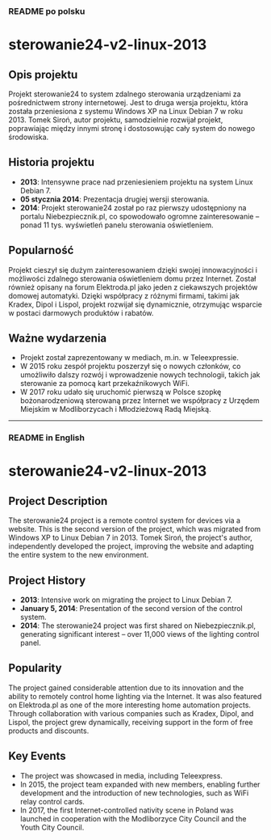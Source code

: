 ### README po polsku

# sterowanie24-v2-linux-2013

## Opis projektu

Projekt sterowanie24 to system zdalnego sterowania urządzeniami za pośrednictwem strony internetowej. Jest to druga wersja projektu, która została przeniesiona z systemu Windows XP na Linux Debian 7 w roku 2013. Tomek Siroń, autor projektu, samodzielnie rozwijał projekt, poprawiając między innymi stronę i dostosowując cały system do nowego środowiska.

## Historia projektu

- **2013**: Intensywne prace nad przeniesieniem projektu na system Linux Debian 7.
- **05 stycznia 2014**: Prezentacja drugiej wersji sterowania.
- **2014**: Projekt sterowanie24 został po raz pierwszy udostępniony na portalu Niebezpiecznik.pl, co spowodowało ogromne zainteresowanie – ponad 11 tys. wyświetleń panelu sterowania oświetleniem.

## Popularność

Projekt cieszył się dużym zainteresowaniem dzięki swojej innowacyjności i możliwości zdalnego sterowania oświetleniem domu przez Internet. Został również opisany na forum Elektroda.pl jako jeden z ciekawszych projektów domowej automatyki. Dzięki współpracy z różnymi firmami, takimi jak Kradex, Dipol i Lispol, projekt rozwijał się dynamicznie, otrzymując wsparcie w postaci darmowych produktów i rabatów.

## Ważne wydarzenia

- Projekt został zaprezentowany w mediach, m.in. w Teleexpressie.
- W 2015 roku zespół projektu poszerzył się o nowych członków, co umożliwiło dalszy rozwój i wprowadzenie nowych technologii, takich jak sterowanie za pomocą kart przekaźnikowych WiFi.
- W 2017 roku udało się uruchomić pierwszą w Polsce szopkę bożonarodzeniową sterowaną przez Internet we współpracy z Urzędem Miejskim w Modliborzycach i Młodzieżową Radą Miejską.

---

### README in English

# sterowanie24-v2-linux-2013

## Project Description

The sterowanie24 project is a remote control system for devices via a website. This is the second version of the project, which was migrated from Windows XP to Linux Debian 7 in 2013. Tomek Siroń, the project's author, independently developed the project, improving the website and adapting the entire system to the new environment.

## Project History

- **2013**: Intensive work on migrating the project to Linux Debian 7.
- **January 5, 2014**: Presentation of the second version of the control system.
- **2014**: The sterowanie24 project was first shared on Niebezpiecznik.pl, generating significant interest – over 11,000 views of the lighting control panel.

## Popularity

The project gained considerable attention due to its innovation and the ability to remotely control home lighting via the Internet. It was also featured on Elektroda.pl as one of the more interesting home automation projects. Through collaboration with various companies such as Kradex, Dipol, and Lispol, the project grew dynamically, receiving support in the form of free products and discounts.

## Key Events

- The project was showcased in media, including Teleexpress.
- In 2015, the project team expanded with new members, enabling further development and the introduction of new technologies, such as WiFi relay control cards.
- In 2017, the first Internet-controlled nativity scene in Poland was launched in cooperation with the Modliborzyce City Council and the Youth City Council.
